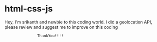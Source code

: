 # html-css-js

Hey, I'm srikanth and newbie to this coding world. I did a geolocation API, please review and suggest me to improve on this coding

                   ThankYou!!!!

